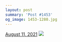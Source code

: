 ```yaml
---
layout: post
summary: 'Post #1453'
og_image: 1453-1280.jpg
---
```


<p>
  <time>
    <a href="/1453">August 11, 2021</a>
  </time>
  <a href="/1453">
    <img src="{{ site.assets_url }}/1453-640.jpg" srcset="{{ site.assets_url }}/1453-320.jpg 320w, {{ site.assets_url }}/1453-640.jpg 640w, {{ site.assets_url }}/1453-960.jpg 960w, {{ site.assets_url }}/1453-1280.jpg 1280w" sizes="(min-width: 700px) 50vw, calc(100vw - 2rem)" />
  </a>
</p>

